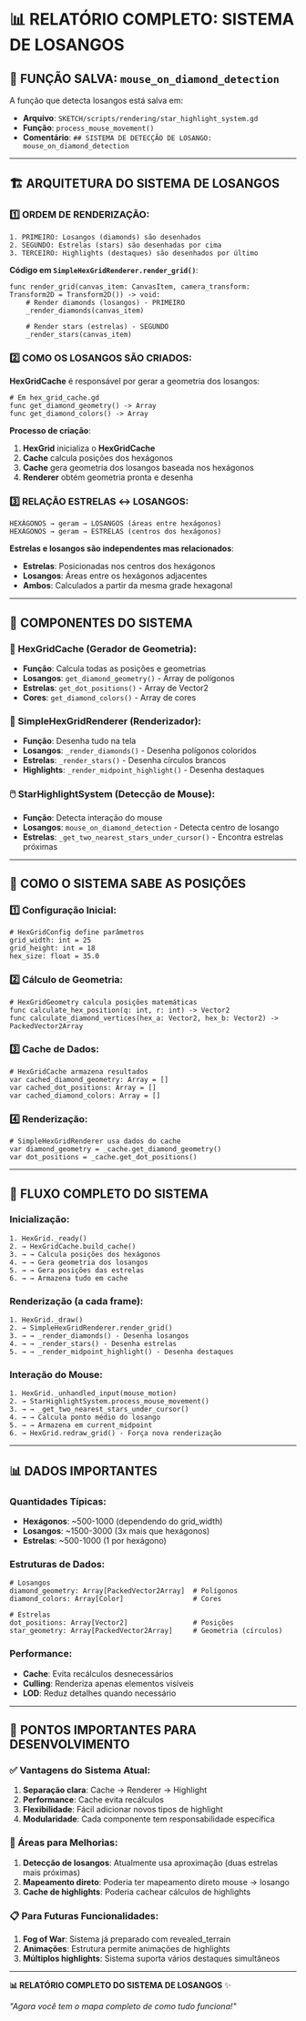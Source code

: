 # 📊 RELATÓRIO COMPLETO: SISTEMA DE LOSANGOS

## 🎯 **FUNÇÃO SALVA**: `mouse_on_diamond_detection`

A função que detecta losangos está salva em:
- **Arquivo**: `SKETCH/scripts/rendering/star_highlight_system.gd`
- **Função**: `process_mouse_movement()` 
- **Comentário**: `## SISTEMA DE DETECÇÃO DE LOSANGO: mouse_on_diamond_detection`

---

## 🏗️ **ARQUITETURA DO SISTEMA DE LOSANGOS**

### **1️⃣ ORDEM DE RENDERIZAÇÃO**:

```
1. PRIMEIRO: Losangos (diamonds) são desenhados
2. SEGUNDO: Estrelas (stars) são desenhadas por cima
3. TERCEIRO: Highlights (destaques) são desenhados por último
```

**Código em `SimpleHexGridRenderer.render_grid()`**:
```gdscript
func render_grid(canvas_item: CanvasItem, camera_transform: Transform2D = Transform2D()) -> void:
    # Render diamonds (losangos) - PRIMEIRO
    _render_diamonds(canvas_item)
    
    # Render stars (estrelas) - SEGUNDO  
    _render_stars(canvas_item)
```

### **2️⃣ COMO OS LOSANGOS SÃO CRIADOS**:

**HexGridCache** é responsável por gerar a geometria dos losangos:

```gdscript
# Em hex_grid_cache.gd
func get_diamond_geometry() -> Array
func get_diamond_colors() -> Array
```

**Processo de criação**:
1. **HexGrid** inicializa o **HexGridCache**
2. **Cache** calcula posições dos hexágonos
3. **Cache** gera geometria dos losangos baseada nos hexágonos
4. **Renderer** obtém geometria pronta e desenha

### **3️⃣ RELAÇÃO ESTRELAS ↔ LOSANGOS**:

```
HEXÁGONOS → geram → LOSANGOS (áreas entre hexágonos)
HEXÁGONOS → geram → ESTRELAS (centros dos hexágonos)
```

**Estrelas e losangos são independentes mas relacionados**:
- **Estrelas**: Posicionadas nos centros dos hexágonos
- **Losangos**: Áreas entre os hexágonos adjacentes
- **Ambos**: Calculados a partir da mesma grade hexagonal

---

## 🔧 **COMPONENTES DO SISTEMA**

### **📁 HexGridCache** (Gerador de Geometria):
- **Função**: Calcula todas as posições e geometrias
- **Losangos**: `get_diamond_geometry()` - Array de polígonos
- **Estrelas**: `get_dot_positions()` - Array de Vector2
- **Cores**: `get_diamond_colors()` - Array de cores

### **🎨 SimpleHexGridRenderer** (Renderizador):
- **Função**: Desenha tudo na tela
- **Losangos**: `_render_diamonds()` - Desenha polígonos coloridos
- **Estrelas**: `_render_stars()` - Desenha círculos brancos
- **Highlights**: `_render_midpoint_highlight()` - Desenha destaques

### **🖱️ StarHighlightSystem** (Detecção de Mouse):
- **Função**: Detecta interação do mouse
- **Losangos**: `mouse_on_diamond_detection` - Detecta centro de losango
- **Estrelas**: `_get_two_nearest_stars_under_cursor()` - Encontra estrelas próximas

---

## 📐 **COMO O SISTEMA SABE AS POSIÇÕES**

### **1️⃣ Configuração Inicial**:
```gdscript
# HexGridConfig define parâmetros
grid_width: int = 25
grid_height: int = 18
hex_size: float = 35.0
```

### **2️⃣ Cálculo de Geometria**:
```gdscript
# HexGridGeometry calcula posições matemáticas
func calculate_hex_position(q: int, r: int) -> Vector2
func calculate_diamond_vertices(hex_a: Vector2, hex_b: Vector2) -> PackedVector2Array
```

### **3️⃣ Cache de Dados**:
```gdscript
# HexGridCache armazena resultados
var cached_diamond_geometry: Array = []
var cached_dot_positions: Array = []
var cached_diamond_colors: Array = []
```

### **4️⃣ Renderização**:
```gdscript
# SimpleHexGridRenderer usa dados do cache
var diamond_geometry = _cache.get_diamond_geometry()
var dot_positions = _cache.get_dot_positions()
```

---

## 🔄 **FLUXO COMPLETO DO SISTEMA**

### **Inicialização**:
```
1. HexGrid._ready()
2. → HexGridCache.build_cache()
3. → → Calcula posições dos hexágonos
4. → → Gera geometria dos losangos
5. → → Gera posições das estrelas
6. → → Armazena tudo em cache
```

### **Renderização (a cada frame)**:
```
1. HexGrid._draw()
2. → SimpleHexGridRenderer.render_grid()
3. → → _render_diamonds() - Desenha losangos
4. → → _render_stars() - Desenha estrelas
5. → → _render_midpoint_highlight() - Desenha destaques
```

### **Interação do Mouse**:
```
1. HexGrid._unhandled_input(mouse_motion)
2. → StarHighlightSystem.process_mouse_movement()
3. → → _get_two_nearest_stars_under_cursor()
4. → → Calcula ponto médio do losango
5. → → Armazena em current_midpoint
6. → HexGrid.redraw_grid() - Força nova renderização
```

---

## 📊 **DADOS IMPORTANTES**

### **Quantidades Típicas**:
- **Hexágonos**: ~500-1000 (dependendo do grid_width)
- **Losangos**: ~1500-3000 (3x mais que hexágonos)
- **Estrelas**: ~500-1000 (1 por hexágono)

### **Estruturas de Dados**:
```gdscript
# Losangos
diamond_geometry: Array[PackedVector2Array]  # Polígonos
diamond_colors: Array[Color]                 # Cores

# Estrelas  
dot_positions: Array[Vector2]                # Posições
star_geometry: Array[PackedVector2Array]     # Geometria (círculos)
```

### **Performance**:
- **Cache**: Evita recálculos desnecessários
- **Culling**: Renderiza apenas elementos visíveis
- **LOD**: Reduz detalhes quando necessário

---

## 🎯 **PONTOS IMPORTANTES PARA DESENVOLVIMENTO**

### **✅ Vantagens do Sistema Atual**:
1. **Separação clara**: Cache → Renderer → Highlight
2. **Performance**: Cache evita recálculos
3. **Flexibilidade**: Fácil adicionar novos tipos de highlight
4. **Modularidade**: Cada componente tem responsabilidade específica

### **🔧 Áreas para Melhorias**:
1. **Detecção de losangos**: Atualmente usa aproximação (duas estrelas mais próximas)
2. **Mapeamento direto**: Poderia ter mapeamento direto mouse → losango
3. **Cache de highlights**: Poderia cachear cálculos de highlights

### **📋 Para Futuras Funcionalidades**:
1. **Fog of War**: Sistema já preparado com revealed_terrain
2. **Animações**: Estrutura permite animações de highlights
3. **Múltiplos highlights**: Sistema suporta vários destaques simultâneos

---

**📊 RELATÓRIO COMPLETO DO SISTEMA DE LOSANGOS** ✨

*"Agora você tem o mapa completo de como tudo funciona!"*